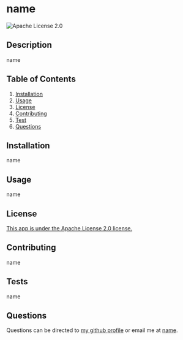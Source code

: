 # name
![Apache License 2.0](https://img.shields.io/badge/license-Apache_License_2.0-green)

## Description
name

## Table of Contents
1. [Installation](#installation)
2. [Usage](#usage)
4. [License](#license)
5. [Contributing](#contributing)
6. [Test](#tests)
7. [Questions](#questions)

## Installation
name

## Usage
name

## License
[This app is under the Apache License 2.0 license.](https://www.apache.org/licenses/LICENSE-2.0)

## Contributing
name

## Tests
name

## Questions
Questions can be directed to [my github profile](https://github.com/name) or email me at [name](name).
